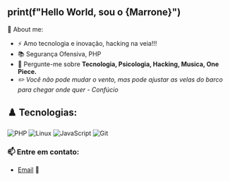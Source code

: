 <h2>print(f"Hello World, sou o {Marrone}")</h2>

🧐 About me:
- ⚡ Amo tecnologia e inovação, hacking na veia!!!
- 📚 Segurança Ofensiva, PHP
- 💬 Pergunte-me sobre <b>Tecnologia, Psicologia, Hacking, Musica, One Piece.</b><br>
- <i> ✏️ Você não pode mudar o vento, mas pode ajustar as velas do barco para chegar onde quer - Confúcio</i>



<h2>♟️ Tecnologias:</h3>

![PHP](https://img.shields.io/badge/PHP-777BB4?style=for-the-badge&logo=php&logoColor=white)
![Linux](https://img.shields.io/badge/Linux-FCC624?style=for-the-badge&logo=linux&logoColor=black)
![JavaScript](https://img.shields.io/badge/javascript-%23323330.svg?style=for-the-badge&logo=javascript&logoColor=%23F7DF1E)
![Git](https://img.shields.io/badge/GIT-E44C30?style=for-the-badge&logo=git&logoColor=white)




<h3>📫 Entre em contato:</h3>

 -  [Email](marronealmeidabr@gmail.com) 📧
  
